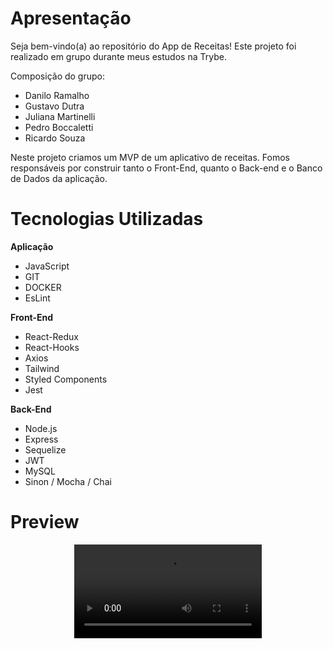 # Apresentação

Seja bem-vindo(a) ao repositório do App de Receitas! Este projeto foi realizado em grupo durante meus estudos na Trybe.

Composição do grupo:
- Danilo Ramalho
- Gustavo Dutra
- Juliana Martinelli
- Pedro Boccaletti
- Ricardo Souza

Neste projeto criamos um MVP de um aplicativo de receitas. Fomos responsáveis por construir tanto o Front-End, quanto o Back-end e o Banco de Dados da aplicação.

# Tecnologias Utilizadas

**Aplicação**
- JavaScript
- GIT
- DOCKER
- EsLint

**Front-End**
- React-Redux
- React-Hooks
- Axios
- Tailwind
- Styled Components
- Jest

**Back-End**
- Node.js
- Express
- Sequelize
- JWT
- MySQL
- Sinon / Mocha / Chai

# Preview

<div align="center">
  <video src="https://github.com/Gustavo-trybedev/App-Delivery/assets/103958434/dff166ba-cb24-4d95-af89-a833bb39f737" />
</div>

<!-- Olá, Tryber!
Esse é apenas um arquivo inicial para o README do seu projeto.
É essencial que você preencha esse documento por conta própria, ok?
Não deixe de usar nossas dicas de escrita de README de projetos, e deixe sua criatividade brilhar!
:warning: IMPORTANTE: você precisa deixar nítido:
- quais arquivos/pastas foram desenvolvidos por você; 
- quais arquivos/pastas foram desenvolvidos por outra pessoa estudante;
- quais arquivos/pastas foram desenvolvidos pela Trybe.
-->
